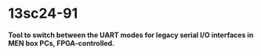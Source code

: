 # 13sc24-91

**Tool to switch between the UART modes for legacy serial I/O interfaces in MEN box PCs, FPGA-controlled.**
